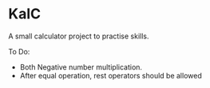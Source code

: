 # KalC 
A small calculator project to practise skills.

To Do:
* Both Negative number multiplication.
* After equal operation, rest operators should be allowed
